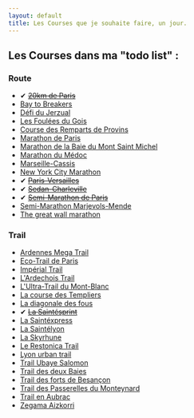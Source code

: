 ```yaml
---
layout: default
title: Les Courses que je souhaite faire, un jour.
---
```


## Les Courses dans ma "todo list" :

### Route

* ✔ <del>[20km de Paris](http://www.20kmparis.com)</del>
* [Bay to Breakers](http://zapposbaytobreakers.com/)
* [Défi du Jerzual](http://defidujerzual.fr)
* [Les Foulées du Gois](http://www.lesfouleesdugois.com)
* [Course des Remparts de Provins](http://www.coursedesremparts.fr)
* [Marathon de Paris](http://www.parismarathon.com)
* [Marathon de la Baie du Mont Saint Michel](http://www.montsaintmichel-marathon.com/)
* [Marathon du Médoc](http://www.marathondumedoc.com/)
* [Marseille-Cassis](http://www.marseille-cassis.com)
* [New York City Marathon](http://www.tcsnycmarathon.org/)
* ✔ <del>[Paris-Versailles](http://www.parisversailles.com)</del>
* ✔ <del>[Sedan-Charleville](#)</del>
* ✔ <del>[Semi-Marathon de Paris](http://www.semideparis.com)</del>
* [Semi-Marathon Marjevols-Mende](http://www.marvejols-mende.org)
* [The great wall marathon](http://great-wall-marathon.com)

### Trail

* [Ardennes Mega Trail](http://www.ardennes-megatrail.com/)
* [Eco-Trail de Paris](http://www.traildeparis.com/)
* [Impérial Trail](https://www.facebook.com/imperialtrail)
* [L'Ardechois Trail](http://www.trailardechois.com/)
* [L'Ultra-Trail du Mont-Blanc](http://www.ultratrailmb.com/)
* [La course des Templiers](http://festivaldestempliers.blogspot.fr/)
* [La diagonale des fous](http://www.grandraid-reunion.com/)
* ✔ <del>[La Saintésprint](http://www.saintelyon.com)</del>
* [La Saintéxpress](http://www.saintelyon.com)
* [La Saintélyon](http://www.saintelyon.com)
* [La Skyrhune](https://www.facebook.com/skyrhune)
* [Le Restonica Trail](http://restonicatrail.fr/)
* [Lyon urban trail](http://www.lyonurbantrail.com/)
* [Trail Ubaye Salomon](http://www.athletic-club-ubaye.fr/)
* [Trail des deux Baies](http://www.traildes2baies.fr/)
* [Trail des forts de Besançon](http://www.traildesforts.com/)
* [Trail des Passerelles du Monteynard](http://trail-passerelles-monteynard.fr/)
* [Trail en Aubrac](http://www.courirenaubrac.com/)
* [Zegama Aizkorri](https://www.facebook.com/zegamaiaizkorri)
